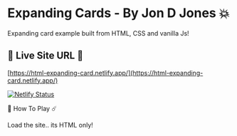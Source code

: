 # Expanding Cards - By Jon D Jones 💥

Expanding card example built from HTML, CSS and vanilla Js!

## 👻 Live Site URL 👺

[https://html-expanding-card.netlify.app/](https://html-expanding-card.netlify.app/)

[![Netlify Status](https://api.netlify.com/api/v1/badges/597ce53c-f823-4b4d-af5a-28260c2866ff/deploy-status)](https://app.netlify.com/sites/html-expanding-card/deploys)

👾 How To Play ☄️

Load the site.. its HTML only!
